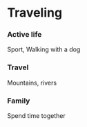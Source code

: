 # Traveling

### Active life
Sport, Walking with a dog

### Travel
Mountains, rivers

### Family
Spend time together
